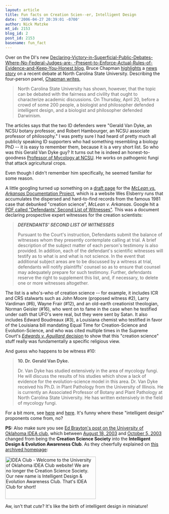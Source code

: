 ```yaml
---
layout: article
title: Fun facts on Creation Scien--er, Intelligent Design
date: '2006-04-27 20:39:01 -0700'
author: Nick Matzke
mt_id: 2153
blog_id: 2
post_id: 2153
basename: fun_fact
---
```

Over on the DI's new [Declaring-Victory-in-Superficial-Public-Debates-Where-No-Federal-Judges-are- -Present-to-Enforce-Actual-Rules-of-Evidence-and-Keep-You-Honest blog](http://www.evolutionnews.org), Bruce Chapman [highlights](http://www.evolutionnews.org/2006/04/fair_fight_over_darwinism_and.html) a [news story](http://www.newsobserver.com/102/story/432109.html) on a recent debate at North Carolina State University.  Describing the four-person panel, [Chapman writes](http://www.evolutionnews.org/2006/04/fair_fight_over_darwinism_and.html),

> North Carolina State University has shown, however, that the topic can be debated with the fairness and civility that ought to characterize academic discussions. On Thursday, April 20, before a crowd of some 200 people, a biologist and philosopher defended intelligent design, and a biologist and philosopher defended Darwinism.

The articles says that the two ID defenders were "Gerald Van Dyke, an NCSU botany professor, and Robert Hambourger, an NCSU associate professor of philosophy."  I was pretty sure I had heard of pretty much all publicly speaking ID supporters who had something resembling a biology PhD -- it is easy to remember them, because it is a very short list.  So who was this Gerald Van Dyke guy?  It turns out he is indeed an honest-to-goodness [Professor of Mycology at NCSU](http://www.cals.ncsu.edu/botany/Faculty/gvandyke/gvandyke.html).  He works on pathogenic fungi that attack agricultural crops.

Even though I didn't remember him specifically, he seemed familiar for some reason.

A little googling turned up something on a [draft page](http://mclean_project.home.att.net/) for the [_McLean vs. Arkansas_ Documentation Project](http://www.antievolution.org/projects/mclean/new_site/index.htm), which is a website Wes Elsberry runs that accumulates the dispersed and hard-to-find records from the famous 1981 case that debunked "creation science", _McLean v. Arkansas_.  Google hit a [PDF called "Defendants' Second List of Witnesses"](http://mclean_project.home.att.net/legal/2ndlist.pdf).  This was a document declaring prospective expert witnesses for the creation scientists:

> **_DEFENDANTS' SECOND LIST OF WITNESSES_**
> 
> Pursuant to the Court's instruction, Defendants submit the balance of witnesses whom they presently contemplate calling at trial. A brief description of the subject matter of each person's testimony is also provided. In addition, each of the defendant's scientific witnesses will testify as to what is and what is not science. In the event that additional subject areas are to be discussed by a witness at trial, defendants will notify plaintiffs' counsel so as to ensure that counsel may adequately prepare for such testimony. Further, defendants reserve the right to supplement this list, and, if necessary, to delete one or more witnesses altogether.

The list is a who's-who of creation science -- for example, it includes ICR and CRS stalwarts such as John Moore (proposed witness #2), Larry Vardiman (#6), Wayne Frair (#12), and an old-earth creationist theologian, Norman Geisler (#16), who went on to fame in the case when he testified under oath that UFO's were real, but they were sent by Satan.  It also includes Edward Boudreaux (#3), a Louisiana chemist who testified in favor of the Louisiana bill mandating Equal Time for Creation-Science and Evolution-Science, and who was cited multiple times in the Supreme Court's [_Edwards v. Aguillard_ decision](http://www.talkorigins.org/faqs/edwards-v-aguillard.html) to show that this "creation science" stuff really was fundamentally a specific religious view.

And guess who happens to be witness #10:

> **10. Dr. Gerald Van Dyke.**
> 
> Dr. Van Dyke has studied extensively in the area of mycology fungi. He will discuss the results of his studies which show a lack of evidence for the evolution-science model in this area. Dr. Van Dyke received his Ph.D. in Plant Pathology from the University of Illinois. He is currently an Associated Professor of Botany and Plant Pathology at North Carolina State University. He has written extensively in the field of mycology fungi.

For a bit more, see [here](http://www.antievolution.org/projects/mclean/new_site/docs/participants.htm) and [here](http://groups.google.com/group/talk.origins/browse_frm/thread/c06248a25daac4c4/0262871ea0a7d6e0?q=gerald+van+dyke&amp;rnum=1#0262871ea0a7d6e0).   It's funny where these "intelligent design" proponents come from, no?

**PS:** Also make sure you see [Ed Brayton's post on the University of Oklahoma IDEA club](http://scienceblogs.com/dispatches/2006/04/creation_groups_evolve_into_id.php), which between [August 18, 2003](http://web.archive.org/web/20030818044201/http://www.ou.edu/css/) and [October 5, 2003](http://web.archive.org/web/20031005121118/http://www.ou.edu/css/) changed from being the **Creation Science Society** into the **Intelligent Design & Evolution Awareness Club**.  As they cheerfully explained on [this archived homepage](http://web.archive.org/web/20031005121118/http://www.ou.edu/css/):

<img src="/PT/uploads/2006/2003-Univ_OK_IDEA_club.jpg" alt="IDEA Club - Welcome to the University of Oklahoma IDEA Club website! We are no longer the Creation Science Society. Our new name is Intelligent Design &amp; Evolution Awareness Club. That&apos;s IDEA Club for short!" width="287" height="134" style="" />

Aw, isn't that _cute_?  It's like the birth of intelligent design in miniature!
